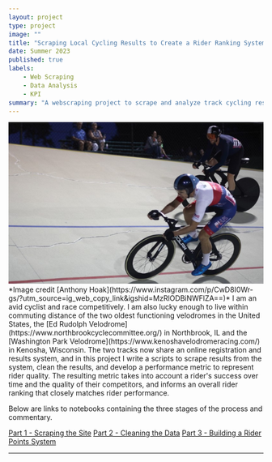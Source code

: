 ```yaml
---
layout: project
type: project
image: ""
title: "Scraping Local Cycling Results to Create a Rider Ranking System"
date: Summer 2023
published: true
labels:
  	- Web Scraping
  	- Data Analysis
	- KPI
summary: "A webscraping project to scrape and analyze track cycling results."
---
```


<img class="img-fluid" src="../img/veloreg/track.png">
*Image credit [Anthony Hoak](https://www.instagram.com/p/CwD8I0Wr-gs/?utm_source=ig_web_copy_link&igshid=MzRlODBiNWFlZA==)*
I am an avid cyclist and race competitively. I am also lucky enough to live within commuting distance of the two oldest functioning velodromes in the United States, the [Ed Rudolph Velodrome](https://www.northbrookcyclecommittee.org/) in Northbrook, IL and the [Washington Park Velodrome](https://www.kenoshavelodromeracing.com/) in Kenosha, Wisconsin. The two tracks now share an online registration and results system, and in this project I write a scripts to scrape results from the system, clean the results, and develop a performance metric to represent rider quality. The resulting metric takes into account a rider's success over time and the quality of their competitors, and informs an overall rider ranking that closely matches rider performance. 

Below are links to notebooks containing the three stages of the process and commentary.


[Part 1 - Scraping the Site](../_site/scraperesultspage.html)
[Part 2 - Cleaning the Data](../_site/cleanresults.html)
[Part 3 - Building a Rider Points System](../_site/updatepointss.html)


<hr>

